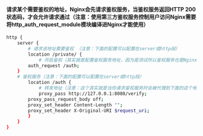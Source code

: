 #### 请求某个需要鉴权的地址，Nginx会先请求鉴权服务，当鉴权服务返回HTTP 200 状态码，才会允许请求通过（注意：使用第三方鉴权服务控制用户访问Nginx需要将http_auth_request_module模块编译进Nginx才能使用）
```bash
http {
    server {
        # 请求该地址需要鉴权 （注意：下面的配置可以配置在server或http段）
        location /private/ {
            # 开启鉴权（其实就是配置鉴权服务地址，因为是测试所以鉴权服务也是Nginx本机的地址）关闭的话直接配置off即可 
	    auth_request /auth;
	}
	# 鉴权服务（注意：下面的配置可以配置在server或http段）
        location /auth {
            # 转发地址（注意：这个其实就是当你请求鉴权服务时会被代理到下面的这个地址，也就是下面的地址才是真正的鉴权服务地址）
            proxy_pass http://127.0.0.1:8080/verify;
	    proxy_pass_request_body off;
	    proxy_set_header Content-Length "";
	    proxy_set_header X-Original-URI $request_uri;
        }
    }
}
```
